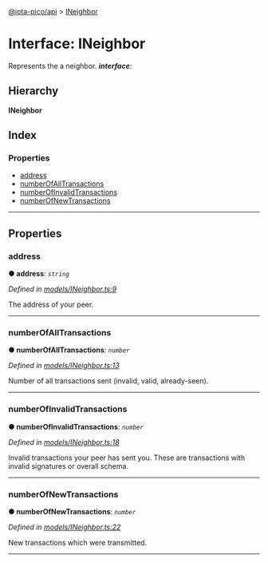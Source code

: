 [@iota-pico/api](../README.md) > [INeighbor](../interfaces/ineighbor.md)

# Interface: INeighbor

Represents the a neighbor.
*__interface__*: 

## Hierarchy

**INeighbor**

## Index

### Properties

* [address](ineighbor.md#address)
* [numberOfAllTransactions](ineighbor.md#numberofalltransactions)
* [numberOfInvalidTransactions](ineighbor.md#numberofinvalidtransactions)
* [numberOfNewTransactions](ineighbor.md#numberofnewtransactions)

---

## Properties

<a id="address"></a>

###  address

**● address**: *`string`*

*Defined in [models/INeighbor.ts:9](https://github.com/iota-pico/api/blob/05accab/src/models/INeighbor.ts#L9)*

The address of your peer.

___
<a id="numberofalltransactions"></a>

###  numberOfAllTransactions

**● numberOfAllTransactions**: *`number`*

*Defined in [models/INeighbor.ts:13](https://github.com/iota-pico/api/blob/05accab/src/models/INeighbor.ts#L13)*

Number of all transactions sent (invalid, valid, already-seen).

___
<a id="numberofinvalidtransactions"></a>

###  numberOfInvalidTransactions

**● numberOfInvalidTransactions**: *`number`*

*Defined in [models/INeighbor.ts:18](https://github.com/iota-pico/api/blob/05accab/src/models/INeighbor.ts#L18)*

Invalid transactions your peer has sent you. These are transactions with invalid signatures or overall schema.

___
<a id="numberofnewtransactions"></a>

###  numberOfNewTransactions

**● numberOfNewTransactions**: *`number`*

*Defined in [models/INeighbor.ts:22](https://github.com/iota-pico/api/blob/05accab/src/models/INeighbor.ts#L22)*

New transactions which were transmitted.

___

